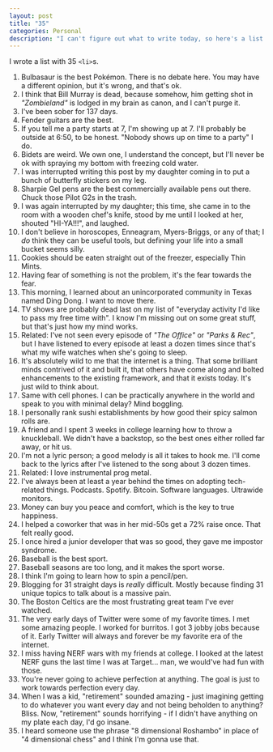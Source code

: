 ```yaml
---
layout: post
title: "35"
categories: Personal
description: "I can't figure out what to write today, so here's a list of thoughts."
---
```


I wrote a list with 35 `<li>`s.

1. Bulbasaur is the best Pokémon. There is no debate here. You may have a different opinion, but it's wrong, and that's ok.
2. I think that Bill Murray is dead, because somehow, him getting shot in *"Zombieland"* is lodged in my brain as canon, and I can't purge it.
3. I've been sober for 137 days.
4. Fender guitars are the best.
5. If you tell me a party starts at 7, I'm showing up at 7. I'll probably be outside at 6:50, to be honest. "Nobody shows up on time to a party" I do.
6. Bidets are weird. We own one, I understand the concept, but I'll never be ok with spraying my bottom with freezing cold water.
7. I was interrupted writing this post by my daughter coming in to put a bunch of butterfly stickers on my leg.
8. Sharpie Gel pens are the best commercially available pens out there. Chuck those Pilot G2s in the trash.
9. I was again interrupted by my daughter; this time, she came in to the room with a wooden chef's knife, stood by me until I looked at her, shouted "HI-YA!!!", and laughed.
10. I don't believe in horoscopes, Enneagram, Myers-Briggs, or any of that; I *do* think they can be useful tools, but defining your life into a small bucket seems silly.
11. Cookies should be eaten straight out of the freezer, especially Thin Mints.
12. Having fear of something is not the problem, it's the fear towards the fear.
13. This morning, I learned about an unincorporated community in Texas named Ding Dong. I want to move there.
14. TV shows are probably dead last on my list of "everyday activity I'd like to pass my free time with". I know I'm missing out on some great stuff, but that's just how my mind works.
15. Related: I've not seen every episode of *"The Office"* or *"Parks & Rec"*, but I have listened to every episode at least a dozen times since that's what my wife watches when she's going to sleep.
16. It's absolutely wild to me that the internet is a thing. That some brilliant minds contrived of it and built it, that others have come along and bolted enhancements to the existing framework, and that it exists today. It's just wild to think about.
17. Same with cell phones. I can be practically anywhere in the world and speak to you with minimal delay? Mind boggling.
18. I personally rank sushi establishments by how good their spicy salmon rolls are.
19. A friend and I spent 3 weeks in college learning how to throw a knuckleball. We didn't have a backstop, so the best ones either rolled far away, or hit us.
20. I'm not a lyric person; a good melody is all it takes to hook me. I'll come back to the lyrics after I've listened to the song about 3 dozen times.
21. Related: I love instrumental prog metal.
22. I've always been at least a year behind the times on adopting tech-related things. Podcasts. Spotify. Bitcoin. Software languages. Ultrawide monitors.
23. Money can buy you peace and comfort, which is the key to true happiness.
24. I helped a coworker that was in her mid-50s get a 72% raise once. That felt really good.
25. I once hired a junior developer that was so good, they gave me impostor syndrome.
26. Baseball is the best sport.
27. Baseball seasons are too long, and it makes the sport worse.
28. I think I'm going to learn how to spin a pencil/pen.
29. Blogging for 31 straight days is *really* difficult. Mostly because finding 31 unique topics to talk about is a massive pain.
30. The Boston Celtics are the most frustrating great team I've ever watched.
31. The very early days of Twitter were some of my favorite times. I met some amazing people. I worked for burritos. I got 3 jobby jobs because of it. Early Twitter will always and forever be my favorite era of the internet.
32. I miss having NERF wars with my friends at college. I looked at the latest NERF guns the last time I was at Target... man, we would've had fun with those.
33. You're never going to achieve perfection at anything. The goal is just to work towards perfection every day.
34. When I was a kid, "retirement" sounded amazing - just imagining getting to do whatever you want every day and not being beholden to anything? Bliss. Now, "retirement" sounds horrifying - if I didn't have anything on my plate each day, I'd go insane.
35. I heard someone use the phrase "8 dimensional Roshambo" in place of "4 dimensional chess" and I think I'm gonna use that.
